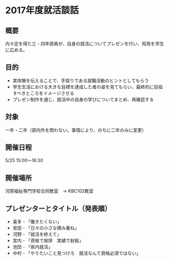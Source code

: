 # 2017年度就活談話

## 概要

内々定を得た三・四年部員が、自身の就活についてプレゼンを行い、知見を学生に広める。

## 目的

+ 実体験を伝えることで、手探りである就職活動のヒントとしてもらう
+ 学生生活における大きな目標を達成した者の姿を見てもらい、最終的に目指すべきところをイメージさせる
+ プレゼン制作を通じ、就活中の自身の学びについてまとめ、再確認する

## 対象

一年・二年（部内外を問わない。事情により、のちに二年のみに変更）

## 開催日程

5/25 15:00～16:30

## 開催場所

河原福祉専門学校合同教室　→ KBC102教室

## プレゼンターとタイトル（発表順）

+ 喜多 - 「働きたくない」
+ 宮田 - 「日々の小さな積み重ね」
+ 河野 - 「就活を終えて」
+ 宮内 - 「資格で挨拶　実績で射殺」
+ 池田 - 「県内就活」
+ 中村 - 「やりたいこと見つけろ　就活なんて資格必須ではない」

